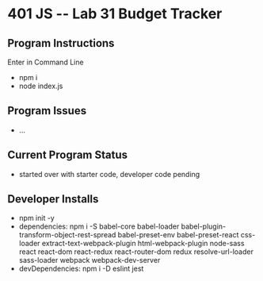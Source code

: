 401 JS --  Lab 31 Budget Tracker
===

## Program Instructions
Enter in Command Line
* npm i
* node index.js


## Program Issues
* ...


## Current Program Status
* started over with starter code, developer code pending


## Developer Installs
* npm init -y
* dependencies: npm i -S babel-core babel-loader babel-plugin-transform-object-rest-spread babel-preset-env babel-preset-react css-loader extract-text-webpack-plugin html-webpack-plugin node-sass react react-dom react-redux react-router-dom redux resolve-url-loader sass-loader webpack webpack-dev-server
* devDependencies: npm i -D eslint jest